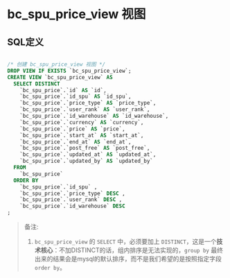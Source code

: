 # bc_spu_price_view 视图

## SQL定义

```sql

/* 创建 bc_spu_price_view 视图 */
DROP VIEW IF EXISTS `bc_spu_price_view`;
CREATE VIEW `bc_spu_price_view` AS
  SELECT DISTINCT
    `bc_spu_price`.`id` AS `id`,
    `bc_spu_price`.`id_spu` AS `id_spu`,
    `bc_spu_price`.`price_type` AS `price_type`,
    `bc_spu_price`.`user_rank` AS `user_rank`,
    `bc_spu_price`.`id_warehouse` AS `id_warehouse`,
    `bc_spu_price`.`currency` AS `currency`,
    `bc_spu_price`.`price` AS `price`,
    `bc_spu_price`.`start_at` AS `start_at`,
    `bc_spu_price`.`end_at` AS `end_at`,
    `bc_spu_price`.`post_free` AS `post_free`,
    `bc_spu_price`.`updated_at` AS `updated_at`,
    `bc_spu_price`.`updated_by` AS `updated_by`
  FROM
    `bc_spu_price`
  ORDER BY
    `bc_spu_price`.`id_spu` ,
    `bc_spu_price`.`price_type` DESC ,
    `bc_spu_price`.`user_rank` DESC ,
    `bc_spu_price`.`id_warehouse` DESC
;
```

> 备注:
> 1. `bc_spu_price_view` 的 `SELECT` 中，必须要加上 `DISTINCT`，这是一个**技术核心**：不加DISTINCT的话，组内排序是无法实现的，`group by` 最终出来的结果会是mysql的默认排序，而不是我们希望的是按照指定字段`order by`。
